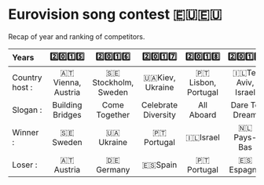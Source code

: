 # Eurovision song contest 🇪🇺🇪🇺
Recap of year and ranking of competitors.

|Years|2️⃣0️⃣1️⃣5️⃣|2️⃣0️⃣1️⃣6️⃣|2️⃣0️⃣1️⃣7️⃣|2️⃣0️⃣1️⃣8️⃣|2️⃣0️⃣1️⃣9️⃣|2️⃣0️⃣2️⃣0️⃣|2️⃣0️⃣2️⃣1️⃣|2️⃣0️⃣2️⃣2️⃣|
| :---|:-------:|:------:|:-------:|:-------:|:-------:|:-------:|:-------:|:-------:|
|Country host :|🇦🇹Vienna, Austria|🇸🇪Stockholm, Sweden|🇺🇦Kiev, Ukraine|🇵🇹Lisbon, Portugal|🇮🇱Tel Aviv, Israel|🇳🇱Rotterdam, Pays-Bas|🇳🇱Rotterdam, Pays-Bas|🇮🇹Italie|
|Slogan :|Building Bridges|Come Together|Celebrate Diversity|All Aboard|Dare To Dream|😷|OpenUp|🕑|
|Winner :|🇸🇪Sweden|🇺🇦Ukraine|🇵🇹Portugal|🇮🇱Israel|🇳🇱Pays-Bas|😷|🇮🇹Italie|🕑|
|Loser :|🇦🇹Austria|🇩🇪Germany|🇪🇸Spain|🇵🇹Portugal|🇪🇸Espagne|😷|🇬🇧UK|🕑|
